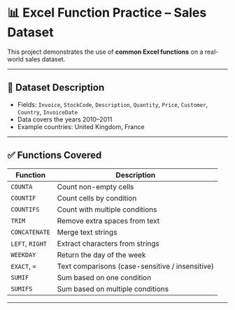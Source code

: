 # 📊 Excel Function Practice – Sales Dataset

This project demonstrates the use of **common Excel functions** on a real-world sales dataset.

---

## 📁 Dataset Description

- Fields: `Invoice`, `StockCode`, `Description`, `Quantity`, `Price`, `Customer`, `Country`, `InvoiceDate`
- Data covers the years 2010–2011
- Example countries: United Kingdom, France

---

## ✅ Functions Covered

| Function        | Description |
|-----------------|-------------|
| `COUNTA`        | Count non-empty cells |
| `COUNTIF`       | Count cells by condition |
| `COUNTIFS`      | Count with multiple conditions |
| `TRIM`          | Remove extra spaces from text |
| `CONCATENATE`   | Merge text strings |
| `LEFT`, `RIGHT` | Extract characters from strings |
| `WEEKDAY`       | Return the day of the week |
| `EXACT`, `=`    | Text comparisons (case-sensitive / insensitive) |
| `SUMIF`         | Sum based on one condition |
| `SUMIFS`        | Sum based on multiple conditions |

---

